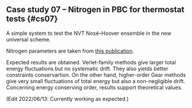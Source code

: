 ## Case study 07 – Nitrogen in PBC for thermostat tests {#cs07}

A simple system to test the NVT Nosé–Hoover ensemble in the new universal scheme.

Nitrogen parameters are taken from [this publication](https://www.researchgate.net/publication/257635210_Short-Time_Oxidation_Behavior_of_Low-Carbon_Low-Silicon_Steel_in_Air_at_850-1180_C_II_Linear_to_Parabolic_Transition_Determined_Using_Existing_Gas-Phase_Transport_and_Solid-Phase_Diffusion_Theories).

Expected results are obtained. Verlet-family methods give larger total energy fluctuations but no systematic drift. 
They also yields better constraints conservartion.
On the other hand, higher-order Gear methods give very small fluctuations of total energy but also a non-negligible drift.
Concerning energy conserving order, results support theoretical values.

(Edit 2022/06/13: Currently working as expected.)